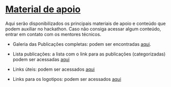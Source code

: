 # [ Material de apoio](https://airtable.com/embed/shrQ13JDklfbI1XDh/tbllH1EZHufyX9BPb?backgroundColor=cyan&viewControls=on)


Aqui serão disponibilizados os principais materiais de apoio e conteúdo que podem auxiliar no hackathon. Caso não consiga acessar algum conteúdo, entrar em contato com os mentores técnicos.


- Galeria das Publicações completas: podem ser encontradas [aqui](https://airtable.com/embed/shrQ13JDklfbI1XDh/tbllH1EZHufyX9BPb?backgroundColor=cyan&viewControls=on).

- Lista publicações: a lista com o link para as publicações (categorizadas) podem ser acessadas [aqui](https://github.com/Hackathon-IL/InfoGeral/blob/main/docs/Publicações-Gallery.csv)


- Links úteis: podem ser acessados [aqui](https://github.com/Hackathon-IL/InfoGeral/blob/main/docs/Links%20Úteis-Grid%20view.csv)

- Links para os logotipos: podem ser acessados [aqui](https://github.com/Hackathon-IL/InfoGeral/tree/gh-pages/Images/Logotipos)
     

